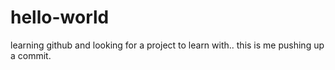 # hello-world
learning github and looking for a project to learn with..
this is me pushing up a commit.
